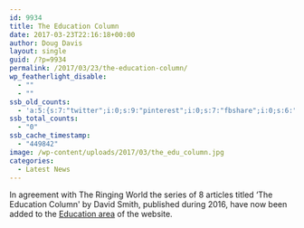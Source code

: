 ```yaml
---
id: 9934
title: The Education Column
date: 2017-03-23T22:16:18+00:00
author: Doug Davis
layout: single
guid: /?p=9934
permalink: /2017/03/23/the-education-column/
wp_featherlight_disable:
  - ""
  - ""
ssb_old_counts:
  - 'a:5:{s:7:"twitter";i:0;s:9:"pinterest";i:0;s:7:"fbshare";i:0;s:6:"reddit";i:0;s:6:"tumblr";N;}'
ssb_total_counts:
  - "0"
ssb_cache_timestamp:
  - "449842"
image: /wp-content/uploads/2017/03/the_edu_column.jpg
categories:
  - Latest News
---
```

In agreement with The Ringing World the series of 8 articles titled &#8216;The Education Column&apos; by David Smith, published during 2016, have now been added to the [Education area](/services/education/the-education-column/) of the website.
